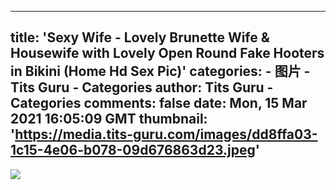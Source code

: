 
---
title: 'Sexy Wife - Lovely Brunette Wife & Housewife with Lovely Open Round Fake Hooters in Bikini (Home Hd Sex Pic)'
categories: 
    - 图片
    - Tits Guru - Categories
author: Tits Guru - Categories
comments: false
date: Mon, 15 Mar 2021 16:05:09 GMT
thumbnail: 'https://media.tits-guru.com/images/dd8ffa03-1c15-4e06-b078-09d676863d23.jpeg'
---

<div>   
<img src="https://media.tits-guru.com/images/dd8ffa03-1c15-4e06-b078-09d676863d23.jpeg" referrerpolicy="no-referrer">  
</div>
            